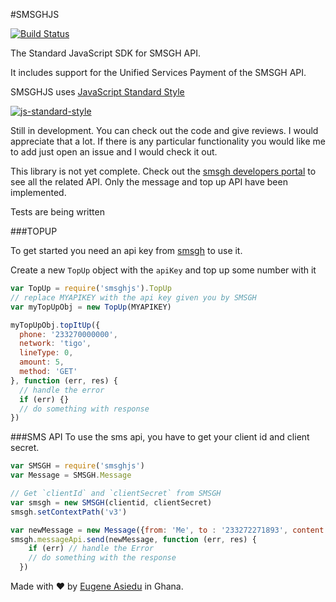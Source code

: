 #SMSGHJS

[![Build Status](https://secure.travis-ci.org/ngenerio/smsghjs.png?branch=master)](https://travis-ci.org/ngenerio/smsghjs)

The Standard JavaScript SDK for SMSGH API.

It includes support for the Unified Services Payment of the SMSGH API.

SMSGHJS uses [JavaScript Standard Style](https://github.com/feross/standard)

[![js-standard-style](https://cdn.rawgit.com/feross/standard/master/badge.svg)](https://github.com/feross/standard)

Still in development. You can check out the code and give reviews. I would appreciate that a lot. If there is any particular functionality you would like me to add just open an issue and I would check it out.

This library is not yet complete. Check out the [smsgh developers portal](http://developers.smsgh.com) to see all the related API. Only the message and top up API have been implemented.

Tests are being written

###TOPUP

To get started you need an api key from [smsgh](http://smsgh.com) to use it.

Create a new `TopUp` object with the `apiKey` and top up some number with it

```js
var TopUp = require('smsghjs').TopUp
// replace MYAPIKEY with the api key given you by SMSGH
var myTopUpObj = new TopUp(MYAPIKEY)

myTopUpObj.topItUp({
  phone: '233270000000',
  network: 'tigo',
  lineType: 0,
  amount: 5,
  method: 'GET'
}, function (err, res) {
  // handle the error
  if (err) {}
  // do something with response
})
```

###SMS API
To use the sms api, you have to get your client id and client secret.


```js
var SMSGH = require('smsghjs')
var Message = SMSGH.Message

// Get `clientId` and `clientSecret` from SMSGH
var smsgh = new SMSGH(clientid, clientSecret)
smsgh.setContextPath('v3')

var newMessage = new Message({from: 'Me', to : '233272271893', content: 'Hello World'})
smsgh.messageApi.send(newMessage, function (err, res) {
    if (err) // handle the Error
    // do something with the response
  })
```

Made with ❤ by [Eugene Asiedu](https://twitter.com/ngenerio) in Ghana.
